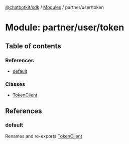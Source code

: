 [@chatbotkit/sdk](../README.md) / [Modules](../modules.md) / partner/user/token

# Module: partner/user/token

## Table of contents

### References

- [default](partner_user_token.md#default)

### Classes

- [TokenClient](../classes/partner_user_token.TokenClient.md)

## References

### default

Renames and re-exports [TokenClient](../classes/partner_user_token.TokenClient.md)
